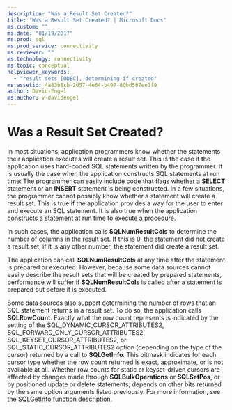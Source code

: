 ```yaml
---
description: "Was a Result Set Created?"
title: "Was a Result Set Created? | Microsoft Docs"
ms.custom: ""
ms.date: "01/19/2017"
ms.prod: sql
ms.prod_service: connectivity
ms.reviewer: ""
ms.technology: connectivity
ms.topic: conceptual
helpviewer_keywords: 
  - "result sets [ODBC], determining if created"
ms.assetid: 4a83b8cb-2d57-4e64-b497-80bd587ee1f9
author: David-Engel
ms.author: v-davidengel
---
```

# Was a Result Set Created?
In most situations, application programmers know whether the statements their application executes will create a result set. This is the case if the application uses hard-coded SQL statements written by the programmer. It is usually the case when the application constructs SQL statements at run time: The programmer can easily include code that flags whether a **SELECT** statement or an **INSERT** statement is being constructed. In a few situations, the programmer cannot possibly know whether a statement will create a result set. This is true if the application provides a way for the user to enter and execute an SQL statement. It is also true when the application constructs a statement at run time to execute a procedure.  
  
 In such cases, the application calls **SQLNumResultCols** to determine the number of columns in the result set. If this is 0, the statement did not create a result set; if it is any other number, the statement did create a result set.  
  
 The application can call **SQLNumResultCols** at any time after the statement is prepared or executed. However, because some data sources cannot easily describe the result sets that will be created by prepared statements, performance will suffer if **SQLNumResultCols** is called after a statement is prepared but before it is executed.  
  
 Some data sources also support determining the number of rows that an SQL statement returns in a result set. To do so, the application calls **SQLRowCount**. Exactly what the row count represents is indicated by the setting of the SQL_DYNAMIC_CURSOR_ATTRIBUTES2, SQL_FORWARD_ONLY_CURSOR_ATTRIBUTES2, SQL_KEYSET_CURSOR_ATTRIBUTES2, or SQL_STATIC_CURSOR_ATTRIBUTES2 option (depending on the type of the cursor) returned by a call to **SQLGetInfo**. This bitmask indicates for each cursor type whether the row count returned is exact, approximate, or is not available at all. Whether row counts for static or keyset-driven cursors are affected by changes made through **SQLBulkOperations** or **SQLSetPos**, or by positioned update or delete statements, depends on other bits returned by the same option arguments listed previously. For more information, see the [SQLGetInfo](../../../odbc/reference/syntax/sqlgetinfo-function.md) function description.
